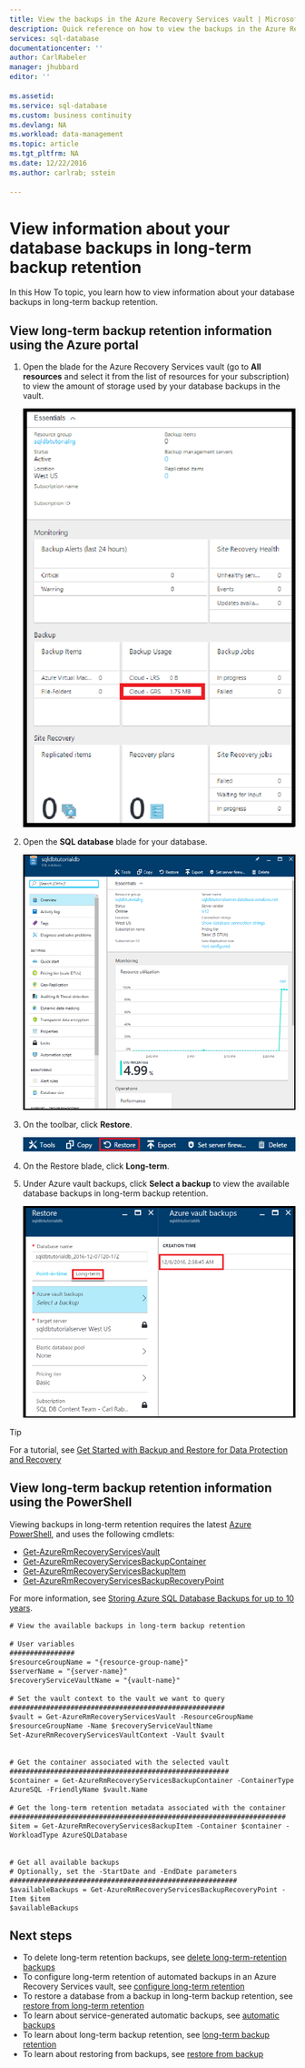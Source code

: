 ```yaml
---
title: View the backups in the Azure Recovery Services vault | Microsoft Docs
description: Quick reference on how to view the backups in the Azure Recovery Services vault and the space used by those backups
services: sql-database
documentationcenter: ''
author: CarlRabeler
manager: jhubbard
editor: ''

ms.assetid: 
ms.service: sql-database
ms.custom: business continuity
ms.devlang: NA
ms.workload: data-management
ms.topic: article
ms.tgt_pltfrm: NA
ms.date: 12/22/2016
ms.author: carlrab; sstein

---
```

# View information about your database backups in long-term backup retention

In this How To topic, you learn how to view information about your database backups in long-term backup retention.

## View long-term backup retention information using the Azure portal 

1. Open the blade for the Azure Recovery Services vault (go to **All resources** and select it from the list of resources for your subscription) to view the amount of storage used by your database backups in the vault.

   ![view recovery services vault with backups](./media/sql-database-get-started-backup-recovery/view-recovery-services-vault-with-data.png)

2. Open the **SQL database** blade for your database.

    ![new sample db blade](./media/sql-database-get-started/new-sample-db-blade.png)

3. On the toolbar, click **Restore**.

    ![restore toolbar](./media/sql-database-get-started-backup-recovery/restore-toolbar.png)

4. On the Restore blade, click **Long-term**.

5. Under Azure vault backups, click **Select a backup** to view the available database backups in long-term backup retention.

    ![backups in vault](./media/sql-database-get-started-backup-recovery/view-backups-in-vault.png)

> [!TIP]
> For a tutorial, see [Get Started with Backup and Restore for Data Protection and Recovery](sql-database-get-started-backup-recovery.md)
>

## View long-term backup retention information using the PowerShell

Viewing backups in long-term retention requires the latest [Azure PowerShell](https://docs.microsoft.com/powershell/azureps-cmdlets-docs/), and uses the following cmdlets:

- [Get-AzureRmRecoveryServicesVault](https://docs.microsoft.com/powershell/resourcemanager/azurerm.recoveryservices/v2.3.0/get-azurermrecoveryservicesvault)
- [Get-AzureRmRecoveryServicesBackupContainer](https://docs.microsoft.com/powershell/resourcemanager/azurerm.recoveryservices.backup/v2.3.0/get-azurermrecoveryservicesbackupcontainer)
- [Get-AzureRmRecoveryServicesBackupItem](https://docs.microsoft.com/powershell/resourcemanager/azurerm.recoveryservices.backup/v2.3.0/get-azurermrecoveryservicesbackupitem)
- [Get-AzureRmRecoveryServicesBackupRecoveryPoint](https://docs.microsoft.com/powershell/resourcemanager/azurerm.recoveryservices.backup/v2.3.0/get-azurermrecoveryservicesbackuprecoverypoint)

For more information, see [Storing Azure SQL Database Backups for up to 10 years](sql-database-long-term-retention.md).

```
# View the available backups in long-term backup retention

# User variables
################
$resourceGroupName = "{resource-group-name}"
$serverName = "{server-name}"
$recoveryServiceVaultName = "{vault-name}"

# Set the vault context to the vault we want to query
#####################################################
$vault = Get-AzureRmRecoveryServicesVault -ResourceGroupName $resourceGroupName -Name $recoveryServiceVaultName
Set-AzureRmRecoveryServicesVaultContext -Vault $vault


# Get the container associated with the selected vault
######################################################
$container = Get-AzureRmRecoveryServicesBackupContainer -ContainerType AzureSQL -FriendlyName $vault.Name

# Get the long-term retention metadata associated with the container
####################################################################
$item = Get-AzureRmRecoveryServicesBackupItem -Container $container -WorkloadType AzureSQLDatabase


# Get all available backups
# Optionally, set the -StartDate and -EndDate parameters
########################################################
$availableBackups = Get-AzureRmRecoveryServicesBackupRecoveryPoint -Item $item
$availableBackups
```

## Next steps

- To delete long-term retention backups, see [delete long-term-retention backups](sql-database-long-term-retention-delete.md)
- To configure long-term retention of automated backups in an Azure Recovery Services vault, see [configure long-term retention](sql-database-configure-long-term-retention.md)
- To restore a database from a backup in long-term backup retention, see [restore from long-term retention](sql-database-restore-from-long-term-retention.md)
- To learn about service-generated automatic backups, see [automatic backups](sql-database-automated-backups.md)
- To learn about long-term backup retention, see [long-term backup retention](sql-database-long-term-retention.md)
- To learn about restoring from backups, see [restore from backup](sql-database-recovery-using-backups.md)